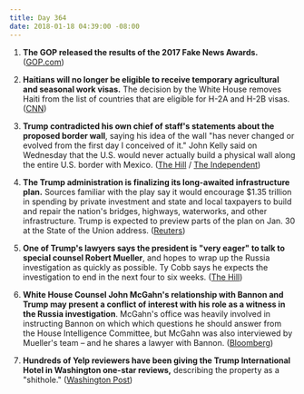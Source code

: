 ```yaml
---
title: Day 364
date: 2018-01-18 04:39:00 -08:00
---
```


1. **The GOP released the results of the 2017 Fake News Awards.** ([GOP.com](https://gop.com/the-highly-anticipated-2017-fake-news-awards/))

2. **Haitians will no longer be eligible to receive temporary agricultural and seasonal work visas.** The decision by the White House removes Haiti from the list of countries that are eligible for H-2A and H-2B visas. ([CNN](http://www.cnn.com/2018/01/17/politics/haiti-temporary-visas/index.html))

3. **Trump contradicted his own chief of staff's statements about the proposed border wall**, saying his idea of the wall "has never changed or evolved from the first day I conceived of it." John Kelly said on Wednesday that the U.S. would never actually build a physical wall along the entire U.S. border with Mexico. ([The Hill](http://thehill.com/homenews/administration/369484-trump-the-wall-has-never-changed-or-evolved) / [The Independent](https://www.independent.co.uk/news/world/americas/us-politics/donald-trump-mexico-wall-john-kelly-announcement-us-president-border-gaps-see-through-immigration-a8165616.html))

4. **The Trump administration is finalizing its long-awaited infrastructure plan.** Sources familiar with the play say it would encourage $1.35 trillion in spending by private investment and state and local taxpayers to build and repair the nation's bridges, highways, waterworks, and other infrastructure. Trump is expected to preview parts of the plan on Jan. 30 at the State of the Union address. ([Reuters](https://www.reuters.com/article/us-usa-trump-infrastructure/trump-administrations-infrastructure-plan-taking-shape-idUSKBN1F71BC))

5. **One of Trump's lawyers says the president is "very eager" to talk to special counsel Robert Mueller**, and hopes to wrap up the Russia investigation as quickly as possible. Ty Cobb says he expects the investigation to end in the next four to six weeks. ([The Hill](http://thehill.com/homenews/administration/369485-lawyer-trump-very-eager-to-talk-to-special-counsel))

6. **White House Counsel John McGahn's relationship with Bannon and Trump may present a conflict of interest with his role as a witness in the Russia investigation**.  McGahn's office was heavily involved in instructing Bannon on which which questions he should answer from the House Intelligence Committee, but McGahn was also interviewed by Mueller's team – and he shares a lawyer with Bannon. ([Bloomberg](https://www.bloomberg.com/news/articles/2018-01-18/bannon-battle-shows-potential-conflicts-for-white-house-s-mcgahn))

7. **Hundreds of Yelp reviewers have been giving the Trump International Hotel in Washington one-star reviews,** describing the property as a "shithole." ([Washington Post](https://www.washingtonpost.com/news/morning-mix/wp/2018/01/18/trump-hotel-reviews-now-flooded-with-a-certain-expletive-on-yelp/?utm_term=.5c787818f3df))